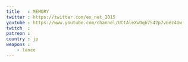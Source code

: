 ```yaml
---
title   : MEMORY
twitter : https://twitter.com/ex_net_2015
youtube : https://www.youtube.com/channel/UCtAleXwDq67S42p7v6ez4Uw
twitch  :
patreon :
country : jp
weapons :
    - lance
---
```

